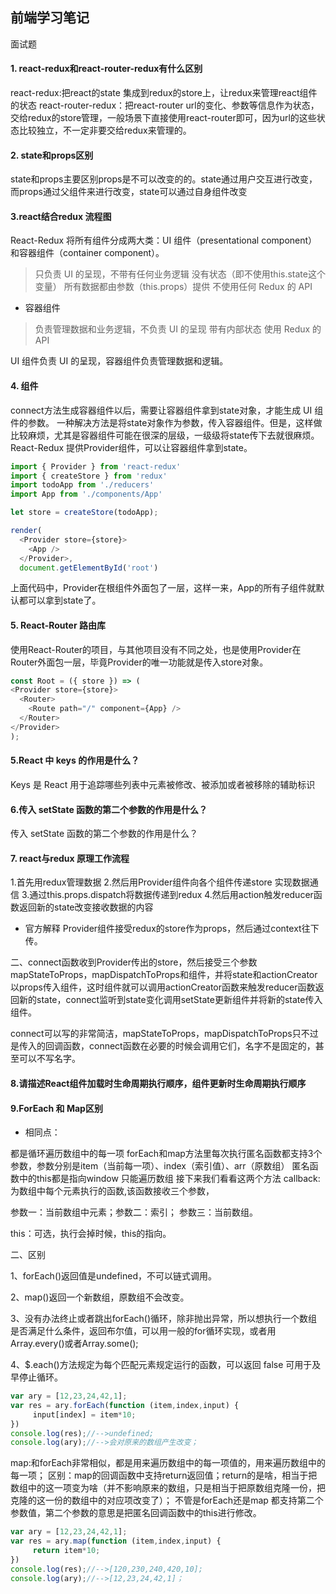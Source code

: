 <h2>前端学习笔记</h2>
<p>面试题</p>

#### 1. react-redux和react-router-redux有什么区别
react-redux:把react的state 集成到redux的store上，让redux来管理react组件的状态
react-router-redux：把react-router url的变化、参数等信息作为状态，交给redux的store管理，一般场景下直接使用react-router即可，因为url的这些状态比较独立，不一定非要交给redux来管理的。

#### 2. state和props区别
state和props主要区别props是不可以改变的的。state通过用户交互进行改变，而props通过父组件来进行改变，state可以通过自身组件改变

#### 3.react结合redux 流程图
React-Redux 将所有组件分成两大类：UI 组件（presentational component）和容器组件（container component）。
>只负责 UI 的呈现，不带有任何业务逻辑
没有状态（即不使用this.state这个变量）
所有数据都由参数（this.props）提供
不使用任何 Redux 的 API

* 容器组件
>负责管理数据和业务逻辑，不负责 UI 的呈现
带有内部状态
使用 Redux 的 API

UI 组件负责 UI 的呈现，容器组件负责管理数据和逻辑。



#### 4. <Provider>组件
connect方法生成容器组件以后，需要让容器组件拿到state对象，才能生成 UI 组件的参数。
一种解决方法是将state对象作为参数，传入容器组件。但是，这样做比较麻烦，尤其是容器组件可能在很深的层级，一级级将state传下去就很麻烦。
React-Redux 提供Provider组件，可以让容器组件拿到state。
```js
import { Provider } from 'react-redux'
import { createStore } from 'redux'
import todoApp from './reducers'
import App from './components/App'

let store = createStore(todoApp);

render(
  <Provider store={store}>
    <App />
  </Provider>,
  document.getElementById('root')
  ```
  上面代码中，Provider在根组件外面包了一层，这样一来，App的所有子组件就默认都可以拿到state了。

  #### 5. React-Router 路由库

  使用React-Router的项目，与其他项目没有不同之处，也是使用Provider在Router外面包一层，毕竟Provider的唯一功能就是传入store对象。
  ```js
  const Root = ({ store }) => (
  <Provider store={store}>
    <Router>
      <Route path="/" component={App} />
    </Router>
  </Provider>
);
```

#### 5.React 中 keys 的作用是什么？
Keys 是 React 用于追踪哪些列表中元素被修改、被添加或者被移除的辅助标识


#### 6.传入 setState 函数的第二个参数的作用是什么？
传入 setState 函数的第二个参数的作用是什么？

#### 7. react与redux 原理工作流程
1.首先用redux管理数据  2.然后用Provider组件向各个组件传递store 实现数据通信
3.通过this.props.dispatch将数据传递到redux
4.然后用action触发reducer函数返回新的state改变接收数据的内容

* 官方解释
Provider组件接受redux的store作为props，然后通过context往下传。

二、connect函数收到Provider传出的store，然后接受三个参数mapStateToProps，mapDispatchToProps和组件，并将state和actionCreator以props传入组件，这时组件就可以调用actionCreator函数来触发reducer函数返回新的state，connect监听到state变化调用setState更新组件并将新的state传入组件。

connect可以写的非常简洁，mapStateToProps，mapDispatchToProps只不过是传入的回调函数，connect函数在必要的时候会调用它们，名字不是固定的，甚至可以不写名字。


#### 8.请描述React组件加载时生命周期执行顺序，组件更新时生命周期执行顺序

#### 9.ForEach 和 Map区别
* 相同点：

都是循环遍历数组中的每一项
forEach和map方法里每次执行匿名函数都支持3个参数，参数分别是item（当前每一项）、index（索引值）、arr（原数组）
匿名函数中的this都是指向window
只能遍历数组
接下来我们看看这两个方法
callback: 为数组中每个元素执行的函数,该函数接收三个参数，

参数一：当前数组中元素；参数二：索引； 参数三：当前数组。

this：可选，执行会掉时候，this的指向。

二、区别

1、forEach()返回值是undefined，不可以链式调用。

2、map()返回一个新数组，原数组不会改变。

3、没有办法终止或者跳出forEach()循环，除非抛出异常，所以想执行一个数组是否满足什么条件，返回布尔值，可以用一般的for循环实现，或者用Array.every()或者Array.some();

4、$.each()方法规定为每个匹配元素规定运行的函数，可以返回 false 可用于及早停止循环。


```js
var ary = [12,23,24,42,1];
var res = ary.forEach(function (item,index,input) {
     input[index] = item*10;
})
console.log(res);//-->undefined;
console.log(ary);//-->会对原来的数组产生改变；
```

map:和forEach非常相似，都是用来遍历数组中的每一项值的，用来遍历数组中的每一项；
区别：map的回调函数中支持return返回值；return的是啥，相当于把数组中的这一项变为啥（并不影响原来的数组，只是相当于把原数组克隆一份，把克隆的这一份的数组中的对应项改变了）；
不管是forEach还是map 都支持第二个参数值，第二个参数的意思是把匿名回调函数中的this进行修改。
```js
var ary = [12,23,24,42,1];
var res = ary.map(function (item,index,input) {
     return item*10;
})
console.log(res);//-->[120,230,240,420,10];
console.log(ary);//-->[12,23,24,42,1]；
```
